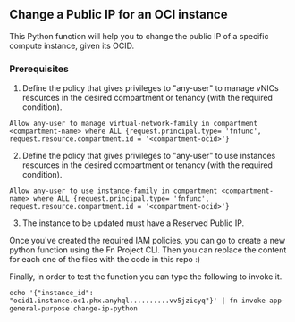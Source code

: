 ## Change a Public IP for an OCI instance

This Python function will help you to change the public IP of a specific compute instance, given its OCID.

### Prerequisites
1. Define the policy that gives privileges to "any-user" to manage vNICs resources in the desired compartment or tenancy (with the required condition).
```
Allow any-user to manage virtual-network-family in compartment <compartment-name> where ALL {request.principal.type= 'fnfunc', request.resource.compartment.id = '<compartment-ocid>'}
```
2. Define the policy that gives privileges to "any-user" to use instances resources in the desired compartment or tenancy (with the required condition).
```
Allow any-user to use instance-family in compartment <compartment-name> where ALL {request.principal.type= 'fnfunc', request.resource.compartment.id = '<compartment-ocid>'}
```
3. The instance to be updated must have a Reserved Public IP.

Once you've created the required IAM policies, you can go to create a new python function using the Fn Project CLI. Then you can replace the content for each one of the files with the code in this repo :)

Finally, in order to test the function you can type the following to invoke it.
```
echo '{"instance_id": "ocid1.instance.oc1.phx.anyhql..........vv5jzicyq"}' | fn invoke app-general-purpose change-ip-python
```

